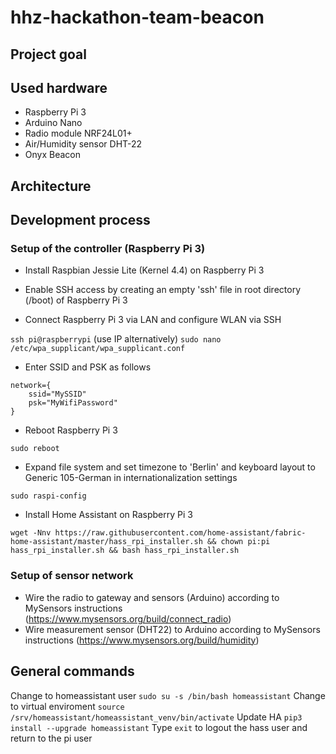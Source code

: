 # hhz-hackathon-team-beacon

## Project goal


## Used hardware
- Raspberry Pi 3
- Arduino Nano
- Radio module NRF24L01+
- Air/Humidity sensor DHT-22
- Onyx Beacon

## Architecture


## Development process
### Setup of the controller (Raspberry Pi 3)
- Install Raspbian Jessie Lite (Kernel 4.4) on Raspberry Pi 3
- Enable SSH access by creating an empty 'ssh' file in root directory (/boot) of Raspberry Pi 3

- Connect Raspberry Pi 3 via LAN and configure WLAN via SSH

`ssh pi@raspberrypi` (use IP alternatively)
`sudo nano /etc/wpa_supplicant/wpa_supplicant.conf`

- Enter SSID and PSK as follows
```
network={
    ssid="MySSID"
    psk="MyWifiPassword"
}
```
- Reboot Raspberry Pi 3
```
sudo reboot
```
- Expand file system and set timezone to 'Berlin' and keyboard layout to Generic 105-German in internationalization settings
```
sudo raspi-config
```
- Install Home Assistant on Raspberry Pi 3
```
wget -Nnv https://raw.githubusercontent.com/home-assistant/fabric-home-assistant/master/hass_rpi_installer.sh && chown pi:pi hass_rpi_installer.sh && bash hass_rpi_installer.sh
```

### Setup of sensor network
- Wire the radio to gateway and sensors (Arduino) according to MySensors instructions (https://www.mysensors.org/build/connect_radio)
- Wire measurement sensor (DHT22) to Arduino according to MySensors instructions (https://www.mysensors.org/build/humidity)






## General commands
Change to homeassistant user 
`sudo su -s /bin/bash homeassistant`
Change to virtual enviroment
`source /srv/homeassistant/homeassistant_venv/bin/activate`
Update HA
`pip3 install --upgrade homeassistant`
Type `exit` to logout the hass user and return to the pi user
